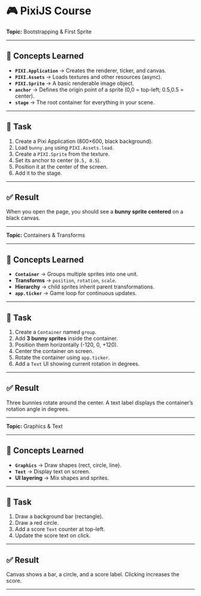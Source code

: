 # 🎮 PixiJS Course
**Topic:** Bootstrapping & First Sprite  

---

## 🔑 Concepts Learned
- **`PIXI.Application`** → Creates the renderer, ticker, and canvas.  
- **`PIXI.Assets`** → Loads textures and other resources (async).  
- **`PIXI.Sprite`** → A basic renderable image object.  
- **`anchor`** → Defines the origin point of a sprite (0,0 = top-left; 0.5,0.5 = center).  
- **`stage`** → The root container for everything in your scene.  

---

## 📝 Task
1. Create a Pixi Application (800×600, black background).  
2. Load `bunny.png` using `PIXI.Assets.load`.  
3. Create a `PIXI.Sprite` from the texture.  
4. Set its anchor to center (`0.5, 0.5`).  
5. Position it at the center of the screen.  
6. Add it to the stage. 

---

## ✅ Result
When you open the page, you should see a **bunny sprite centered** on a black canvas.  

---

**Topic:** Containers & Transforms  

---

## 🔑 Concepts Learned
- **`Container`** → Groups multiple sprites into one unit.  
- **Transforms** → `position`, `rotation`, `scale`.  
- **Hierarchy** → child sprites inherit parent transformations.  
- **`app.ticker`** → Game loop for continuous updates.  

---

## 📝 Task
1. Create a `Container` named `group`.  
2. Add **3 bunny sprites** inside the container.  
3. Position them horizontally (-120, 0, +120).  
4. Center the container on screen.  
5. Rotate the container using `app.ticker`.  
6. Add a `Text` UI showing current rotation in degrees. 

---

## ✅ Result
Three bunnies rotate around the center. A text label displays the container’s rotation angle in degrees.

---

**Topic:** Graphics & Text  

---

## 🔑 Concepts Learned
- **`Graphics`** → Draw shapes (rect, circle, line).  
- **`Text`** → Display text on screen.  
- **UI layering** → Mix shapes and sprites.  

---

## 📝 Task
1. Draw a background bar (rectangle).  
2. Draw a red circle.  
3. Add a score `Text` counter at top-left.  
4. Update the score text on click.  

---

## ✅ Result
Canvas shows a bar, a circle, and a score label. Clicking increases the score.  

---